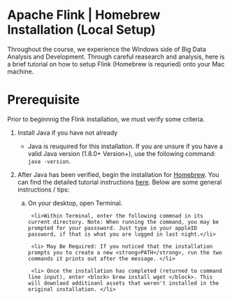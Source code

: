 # Apache Flink | Homebrew Installation (Local Setup)
<line>

Throughout the course, we experience the Windows side of Big Data Analysis and Development. Through careful reasearch and analysis, here is a brief tutorial on how to setup Flink (Homebrew is requried) onto your Mac machine.

# Prerequisite
Prior to beginnnig the Flink installation, we must verify some criteria.

1. Install Java if you have not already
    - Java is reuquired for this installation. If you are unsure if you have a valid Java version (1.8.0+ Version+), use the following command: ```  java -version ```.    
2. After Java has been verified, begin the installation for [Homebrew]("https://brew.sh"). You can find the detailed tutorial instructions [here]("https://brew.sh"). Below are some general instructions / tips:   
    
    <ol type="a">
        <li> On your desktop, open Terminal. </li>

        <li>Within Terminal, enter the following commnad in its current directory. Note: When running the command, you may be prompted for your passsword. Just type in your appleID password, if that is what you are logged in last night.</li>

        <li> May Be Required: If you noticed that the installation prompts you to create a new <strong>PATH</strong>, run the two commands it prints out after the message. </li>

        <li> Once the installation has completed (returned to command line input), enter <block> brew install wget </block>. This will downlaod additioanl assets that weren't installed in the original installation. </li>
    </ol> 


